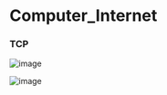 # Computer_Internet
### TCP
![image](https://user-images.githubusercontent.com/56186644/192214050-492f7a95-9b6d-4770-8afc-5dc44c65ad15.png)

![image](https://user-images.githubusercontent.com/56186644/192214089-be1aee57-7f27-4df3-a893-c70dcc4aa94b.png)
